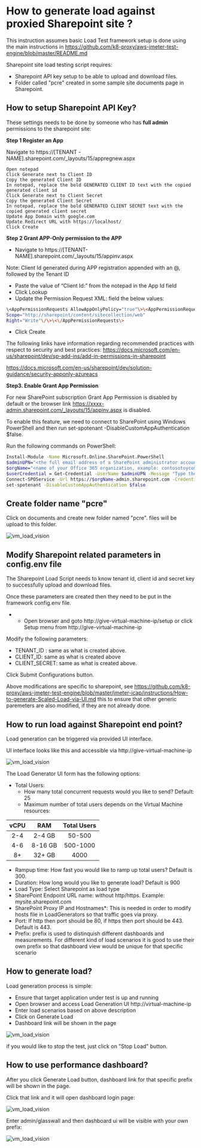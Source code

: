 # How to generate load against proxied Sharepoint site ?

This instruction assumes basic Load Test framework setup is done using the main instructions in https://github.com/k8-proxy/aws-jmeter-test-engine/blob/master/README.md

Sharepoint site load testing script requires:
- Sharepoint API key setup to be able to upload and download files.
- Folder called "pcre" created in some sample site documents page in Sharepoint.



## How to setup Sharepoint API Key?

These settings needs to be done by someone who has **full admin** permissions to the sharepoint site:

**Step 1 Register an App**

Navigate to https://[TENANT -NAME].sharepoint.com/_layouts/15/appregnew.aspx

    Open notepad
    Click Generate next to Client ID
    Copy the generated Client ID
    In notepad, replace the bold GENERATED CLIENT ID text with the copied generated client id
    Click Generate next to Client Secret
    Copy the generated Client Secret
    In notepad, replace the bold GENERATED CLIENT SECRET text with the copied generated client secret
    Update App Domain with google.com
    Update Redirect URL with https://localhost/
    Click Create

 **Step 2 Grant APP-Only permission to the APP**

- Navigate to https://[TENANT-NAME].sharepoint.com/_layouts/15/appinv.aspx

Note: Client Id generated during APP registration appended with an @, followed by the Tenant ID

- Paste the value of “Client Id:” from the notepad in the App Id field
- Click Lookup
- Update the Permission Request XML: field the below values:
```bash
\<AppPermissionRequests AllowAppOnlyPolicy="true"\>\<AppPermissionRequest
Scope="http://sharepoint/content/sitecollection/web"
Right="Write"\/\>\<\/AppPermissionRequests\>
```
- Click Create

The following links have information regarding recommended practices with respect to security and best practices: 
https://docs.microsoft.com/en-us/sharepoint/dev/sp-add-ins/add-in-permissions-in-sharepoint

https://docs.microsoft.com/en-us/sharepoint/dev/solution-guidance/security-apponly-azureacs 

**Step3. Enable Grant App Permission**

For new SharePoint subscription Grant App Permission is disabled by default or the browser link https://xxxx-admin.sharepoint.com/_layouts/15/appinv.aspx is disabled. 

To enable this feature, we need to connect to SharePoint using Windows PowerShell and then run set-spotenant -DisableCustomAppAuthentication $false.

Run the following commands on PowerShell:

```bash
Install-Module -Name Microsoft.Online.SharePoint.PowerShell
$adminUPN="<the full email address of a SharePoint administrator account, example: jdoe@contosotoycompany.onmicrosoft.com>"
$orgName="<name of your Office 365 organization, example: contosotoycompany>"
$userCredential = Get-Credential -UserName $adminUPN -Message "Type the password."
Connect-SPOService -Url https://$orgName-admin.sharepoint.com -Credential $userCredential
set-spotenant -DisableCustomAppAuthentication $false
```
## Create folder name "pcre"

Click on documents and create new folder named "pcre". files will be upload to this folder.

![vm_load_vision](img/Share-Point-Folder.png)

## Modify Sharepoint related parameters in config.env file

The Sharepoint Load Script needs to know tenant id, client id and secret key to successfully upload and download files.

Once these parameters are created then they need to be put in the framework config.env file.

- - Open browser and goto http://give-virtual-machine-ip/setup or click Setup menu from http://give-virtual-machine-ip

 Modify the following parameters:

- TENANT_ID : same as what is created above.
- CLIENT_ID: same as what is created above
- CLIENT_SECRET: same as what is created above.

Click Submit Configurations button.

Above modifications are specific to sharepoint, see https://github.com/k8-proxy/aws-jmeter-test-engine/blob/master/jmeter-icap/instructions/How-to-generate-Scaled-Load-via-UI.md this to ensure that other generic paremeters are also modified, if they are not already done. 

## How to run load against Sharepoint end point?

Load generation can be triggered via provided UI interface.

UI interface looks like this and accessible via http://give-virtual-machine-ip

![vm_load_vision](img/Share-Point-Load-UI.png)

The Load Generator UI form has the following options:

- Total Users: 
    - How many total concurrent requests would you like to send? Default: 25
    - Maximum number of total users depends on the Virtual Machine resources:

| vCPU     | RAM | Total Users    | 
| :----:   | :----:   |    :----: |
| 2-4      | 2-4 GB     | 50-500   |
| 4-6  | 8-16  GB      | 500-1000| 
| 8+ | 32+  GB      | 4000| 

- Rampup time: How fast you would like to ramp up total users? Default is 300.
- Duration: How long would you like to generate load? Default is 900
- Load Type: Select Sharepoint as load type
- SharePoint Endpoint URL name: without http/https. Example: mysite.sharepoint.com
- SharePoint Proxy IP and Hostnames*: This is needed in order to modify hosts file in LoadGenerators so that traffic goes via proxy. 
- Port: If http then port should be 80, if https then port should be 443. Default is 443.
- Prefix: prefix is used to distinquish different dashboards and measurements. For different kind of load scenarios it is good to use their own prefix so that dashboard view would be unique for that specific scenario

## How to generate load?

Load generation process is simple:

- Ensure that target application under test is up and running
- Open browser and access Load Generation UI http://virtual-machine-ip
- Enter load scenarios based on above description
- Click on Generate Load
- Dashboard link will be shown in the page

![vm_load_vision](img/Scaled-Load-UI-Dashboard-Link.png)

if you would like to stop the test, just click on "Stop Load" button.

## How to use performance dashboard?

After you click Generate Load button, dashboard link for that specific prefix will be shown in the page.

Click that link and it will open dashboard login page:

![vm_load_vision](img/Grafana-login.png)

Enter admin/glasswall and then dashboard ui will be visible with your own prefix:

![vm_load_vision](img/Share-Point-Dashboard.png)

